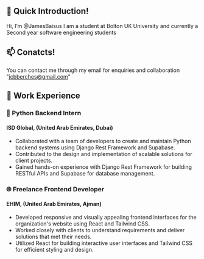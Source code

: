 ## 👋  Quick Introduction!

Hi, I’m @JamesBaisus I am a student at Bolton UK University and currently a Second year software engineering students

## 📫  Conatcts!

You can contact me through my email for enquiries and collaboration "jcbberches@gmail.com"

## 💼 Work Experience

###  🐍 Python Backend Intern
#### ISD Global, (United Arab Emirates, Dubai)
- Collaborated with a team of developers to create and maintain Python backend systems using Django Rest Framework and Supabase.
- Contributed to the design and implementation of scalable solutions for client projects.
- Gained hands-on experience with Django Rest Framework for building RESTful APIs and Supabase for database management.

###  🌐 Freelance Frontend Developer
#### EHIM, (United Arab Emirates, Ajman)
- Developed responsive and visually appealing frontend interfaces for the organization's website using React and Tailwind CSS.
- Worked closely with clients to understand requirements and deliver solutions that met their needs.
- Utilized React for building interactive user interfaces and Tailwind CSS for efficient styling and design.

